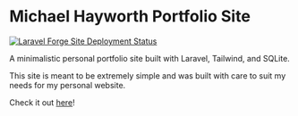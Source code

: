 # Michael Hayworth Portfolio Site
[![Laravel Forge Site Deployment Status](https://img.shields.io/endpoint?url=https%3A%2F%2Fforge.laravel.com%2Fsite-badges%2Fd3a18d20-022f-41f5-b90b-90a4316d96a2%3Flabel%3D1&style=plastic)](https://www.michael-hayworth.com)

A minimalistic personal portfolio site built with Laravel, Tailwind, and SQLite.

This site is meant to be extremely simple and was built with care to suit my needs for my personal website.

Check it out [here](https://www.eichael-hayworth.com)!
